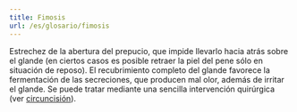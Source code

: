 ```yaml
---
title: Fimosis
url: /es/glosario/fimosis
---
```


Estrechez de la abertura del prepucio, que impide llevarlo hacia atrás sobre el glande (en ciertos casos es posible retraer la piel del pene sólo en situación de reposo). El recubrimiento completo del glande favorece la fermentación de las secreciones, que producen mal olor, además de irritar el glande. Se puede tratar mediante una sencilla intervención quirúrgica (ver [circuncisión](../circuncision/)).